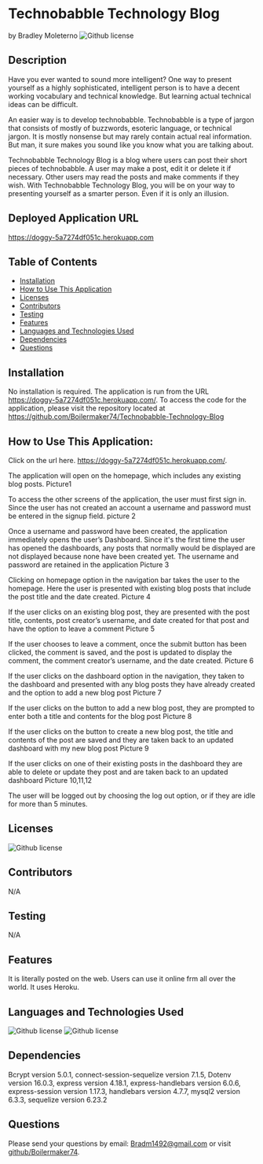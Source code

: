 # Technobabble Technology Blog  
  by Bradley Moleterno    ![Github license](https://img.shields.io/badge/license-MIT-blue.svg)
## Description
Have you ever wanted to sound more intelligent? One way to present yourself as a highly sophisticated, intelligent person is to have a decent working vocabulary and technical knowledge. But learning actual technical ideas can be difficult.  

An easier way is to develop technobabble.  Technobabble is a type of jargon that consists of mostly of buzzwords, esoteric language, or technical jargon. It is mostly nonsense but may rarely contain actual   real information. But man, it sure makes you sound like you know what you are talking about.  

Technobabble Technology Blog is a blog where users can post their short pieces of technobabble. A user may make a post, edit it or delete it if necessary. Other users may read the posts and make comments if they wish. With Technobabble Technology Blog, you will be on your way to presenting yourself as a smarter person. Even if it is only an illusion. 
## Deployed Application URL
https://doggy-5a7274df051c.herokuapp.com
## Table of Contents
* [Installation](#installation)
* [How to Use This Application](#how-to-use-this-application)
* [Licenses](#Licenses)
* [Contributors](#contributors)
* [Testing](#testing)
* [Features](#features)
* [Languages and Technologies Used](#languages-and-technologies-used)
* [Dependencies](#dependencies)
* [Questions](#questions)

## Installation
No installation is required. The application is run from the URL https://doggy-5a7274df051c.herokuapp.com/. To access the code for the application, please visit the repository located at https://github.com/Boilermaker74/Technobabble-Technology-Blog 
## How to Use This Application:
Click on the url here. https://doggy-5a7274df051c.herokuapp.com/. 

The application will open on the homepage, which includes any existing blog posts. Picture1 

To access the other screens of the application, the user must first sign in. Since the user has not created an account a username and password must be entered in the signup field. picture 2 

Once a username and password have been created, the application immediately opens the user’s Dashboard. Since it's the first time the user has opened the dashboards, any posts that normally would be displayed are not displayed because none have been created yet. The username and password are retained in the application Picture 3 

Clicking on homepage option in the navigation bar takes the user to the homepage. Here the user is presented with existing blog posts that include the post title and the date created. Picture 4 

If the user clicks on an existing blog post, they are presented with the post title, contents, post creator’s username, and date created for that post and have the option to leave a comment Picture 5 

If the user chooses to leave a comment, once the submit button has been clicked, the comment is saved, and the post is updated to display the comment, the comment creator’s username, and the date created. Picture 6 

If the user clicks on the dashboard option in the navigation, they taken to the dashboard and presented with any blog posts they have already created and the option to add a new blog post Picture 7 

If the user clicks on the button to add a new blog post, they are prompted to enter both a title and contents for the blog post Picture 8 

If the user clicks on the button to create a new blog post, the title and contents of the post are saved and they are taken back to an updated dashboard with my new blog post Picture 9 

If the user clicks on one of their existing posts in the dashboard they are able to delete or update they post and are taken back to an updated dashboard Picture 10,11,12 

The user will be logged out by choosing the log out option, or if they are idle for more than 5 minutes. 
## Licenses
![Github license](https://img.shields.io/badge/license-MIT-blue.svg)
## Contributors
N/A
## Testing
N/A
## Features
It is literally posted on the web. Users can use it online frm all over the world. It uses Heroku. 
## Languages and Technologies Used
![Github license](https://img.shields.io/badge/Language-HTML,CSS,JavaScript-blue.svg)
![Github license](https://img.shields.io/badge/Technology-NodeJs,Mysql,Heroku,Handlebars-blue.svg)
## Dependencies
Bcrypt version 5.0.1, 
connect-session-sequelize version 7.1.5, 
Dotenv version 16.0.3, 
express  version 4.18.1, 
express-handlebars version 6.0.6, 
express-session version 1.17.3, 
handlebars version 4.7.7, 
mysql2 version 6.3.3, 
sequelize version 6.23.2 
## Questions
Please send your questions by email:  Bradm1492@gmail.com or visit [github/Boilermaker74](https://github.com/Boilermaker74).
